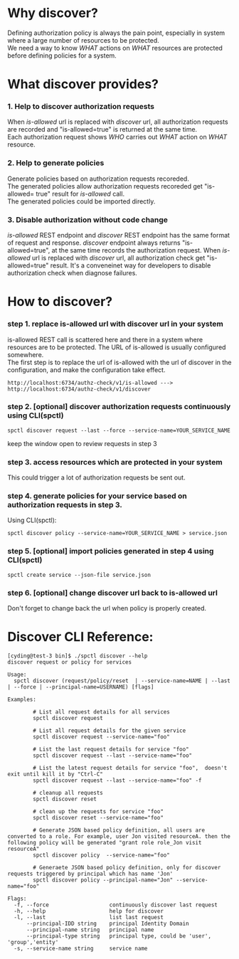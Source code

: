 # Why discover?

Defining authorization policy is always the pain point, especially in system where a large number of resources to be protected.     
We need a way to know *WHAT* actions on *WHAT* resources are protected before defining policies for a system.

# What discover provides?

### 1. Help to discover authorization requests
When *is-allowed* url is replaced with *discover* url, all authorization requests are recorded and "is-allowed=true" is returned at the same time.    
Each authorization request shows *WHO* carries out *WHAT* action on *WHAT* resource.

### 2. Help to generate policies 
Generate policies based on authorization requests recoreded.    
The generated policies allow authorization requests recoreded get "is-allowed= true" result for *is-allowed* call.    
The generated policies could be imported directly.

### 3. Disable authorization without code change
*is-allowed* REST endpoint and *discover* REST endpoint has the same format of request and response. *discover* endpoint always returns "is-allowed=true", at the same time records the authorization request.
When *is-allowed* url is replaced with *discover* url, all authorization check get "is-allowed=true" result. It's a conveneinet way for developers to disable authorization check when diagnose failures.

# How to discover?

### step 1. replace **is-allowed** url with **discover** url in your system
is-allowed REST call is scattered here and there in a system where resources are to be protected. The URL of is-allowed is usually configured somewhere.    
The first step is to replace the url of is-allowed with the url of discover in the configuration, and make the configuration take effect.
```
http://localhost:6734/authz-check/v1/is-allowed ---> http://localhost:6734/authz-check/v1/discover
```
### step 2. [optional] discover authorization requests continuously using CLI(spctl)
```
spctl discover request --last --force --service-name=YOUR_SERVICE_NAME
```
keep the window open to review requests in step 3

### step 3. access resources which are protected in your system
This could trigger a lot of authorization requests be sent out. 

### step 4. generate policies for your service based on authorization requests in step 3.
Using CLI(spctl):
```
spctl discover policy --service-name=YOUR_SERVICE_NAME > service.json
```
### step 5. [optional] import policies generated in step 4 using CLI(spctl)
```
spctl create service --json-file service.json
```
### step 6. [optional] change discover url back to is-allowed url
Don't forget to change back the url when policy is properly created.
    
    
# Discover CLI Reference:    
```
[cyding@test-3 bin]$ ./spctl discover --help
discover request or policy for services

Usage:
  spctl discover (request/policy/reset  | --service-name=NAME | --last | --force | --principal-name=USERNAME) [flags]

Examples:

        # List all request details for all services
        spctl discover request

        # List all request details for the given service
        spctl discover request --service-name="foo"
		
        # List the last request details for service "foo" 
        spctl discover request --last --service-name="foo"
        
        # List the latest request details for service "foo",  doesn't exit until kill it by "Ctrl-C"
        spctl discover request --last --service-name="foo" -f       

        # cleanup all requests
        spctl discover reset

        # clean up the requests for service "foo"
        spctl discover reset --service-name="foo"

        # Generate JSON based policy definition, all users are converted to a role. For example, user Jon visited resourceA. then the following policy will be generated "grant role role_Jon visit resourceA"
        spctl discover policy  --service-name="foo"

        # Generaete JSON based policy definition, only for discover requests triggered by principal which has name 'Jon'
        spctl discover policy --principal-name="Jon" --service-name="foo"

Flags:
  -f, --force                   continuously discover last request
  -h, --help                    help for discover
  -l, --last                    list last request
      --principal-IDD string    principal Identity Domain
      --principal-name string   principal name
      --principal-type string   principal type, could be 'user', 'group','entity'
  -s, --service-name string     service name


```

